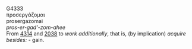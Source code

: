 G4333  
προσεργάζομαι  
prosergazomai  
*pros-er-gad‘-zom-ahee*  
From [4314](g4314) and [2038](g2038) to *work* *additionally*, that is,
(by implication) *acquire* *besides:* - gain.  
